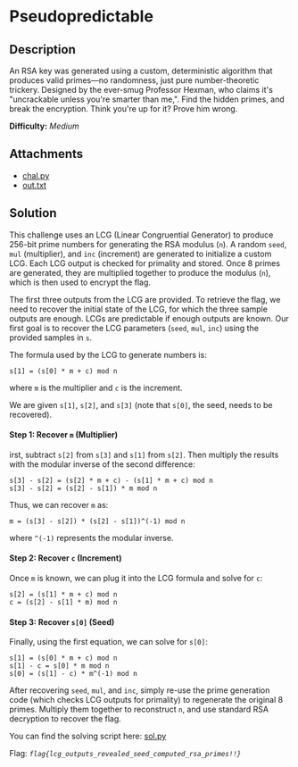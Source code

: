 # Pseudopredictable

## Description

An RSA key was generated using a custom, deterministic algorithm that produces valid primes—no randomness, just pure number-theoretic trickery. Designed by the ever-smug Professor Hexman, who claims it's "uncrackable unless you're smarter than me,". Find the hidden primes, and break the encryption. Think you're up for it? Prove him wrong.

**Difficulty:** *Medium*

## Attachments

- [chal.py](./dist/chal.py)
- [out.txt](./dist/out.txt)

## Solution

This challenge uses an LCG (Linear Congruential Generator) to produce 256-bit prime numbers for generating the RSA modulus (`n`). A random `seed`, `mul` (multiplier), and `inc` (increment) are generated to initialize a custom LCG. Each LCG output is checked for primality and stored. Once 8 primes are generated, they are multiplied together to produce the modulus (`n`), which is then used to encrypt the flag.

The first three outputs from the LCG are provided. To retrieve the flag, we need to recover the initial state of the LCG, for which the three sample outputs are enough. LCGs are predictable if enough outputs are known. Our first goal is to recover the LCG parameters (`seed`, `mul`, `inc`) using the provided samples in `s`.

The formula used by the LCG to generate numbers is:

```
s[1] = (s[0] * m + c) mod n
```
where `m` is the multiplier and `c` is the increment.

We are given `s[1]`, `s[2]`, and `s[3]` (note that `s[0]`, the seed, needs to be recovered).

#### Step 1: Recover `m` (Multiplier)

irst, subtract `s[2]` from `s[3]` and `s[1]` from `s[2]`. Then multiply the results with the modular inverse of the second difference:

```
s[3] - s[2] = (s[2] * m + c) - (s[1] * m + c) mod n
s[3] - s[2] = (s[2] - s[1]) * m mod n
```

Thus, we can recover `m` as:

```
m = (s[3] - s[2]) * (s[2] - s[1])^(-1) mod n
```
where `^(-1)` represents the modular inverse.

#### Step 2: Recover `c` (Increment)

Once `m` is known, we can plug it into the LCG formula and solve for `c`:

```
s[2] = (s[1] * m + c) mod n
c = (s[2] - s[1] * m) mod n
```

#### Step 3: Recover `s[0]` (Seed)

Finally, using the first equation, we can solve for `s[0]`:

```
s[1] = (s[0] * m + c) mod n
s[1] - c = s[0] * m mod n
s[0] = (s[1] - c) * m^(-1) mod n
```

After recovering `seed`, `mul`, and `inc`, simply re-use the prime generation code (which checks LCG outputs for primality) to regenerate the original 8 primes. Multiply them together to reconstruct `n`, and use standard RSA decryption to recover the flag.

You can find the solving script here: [sol.py](sol.py)

Flag: *`flag{lcg_outputs_revealed_seed_computed_rsa_primes!!}`*


